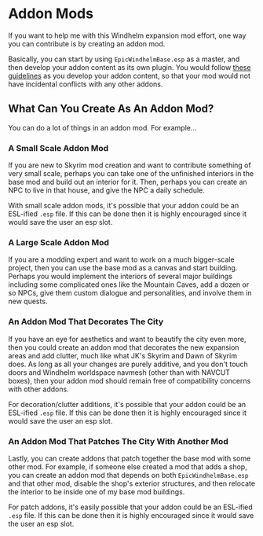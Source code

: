 # Addon Mods

If you want to help me with this Windhelm expansion mod effort, one way you can contribute is by creating an addon mod.

Basically, you can start by using `EpicWindhelmBase.esp` as a master, and then develop your addon content as its own plugin. You would follow [these guidelines](/windhelm/guidelines.md) as you develop your addon content, so that your mod would not have incidental conflicts with any other addons.

## What Can You Create As An Addon Mod?

You can do a lot of things in an addon mod. For example...

### A Small Scale Addon Mod

If you are new to Skyrim mod creation and want to contribute something of very small scale, perhaps you can take one of the unfinished interiors in the base mod and build out an interior for it. Then, perhaps you can create an NPC to live in that house, and give the NPC a daily schedule.

With small scale addon mods, it's possible that your addon could be an ESL-ified `.esp` file. If this can be done then it is highly encouraged since it would save the user an esp slot.

### A Large Scale Addon Mod

If you are a modding expert and want to work on a much bigger-scale project, then you can use the base mod as a canvas and start building. Perhaps you would implement the interiors of several major buildings including some complicated ones like the Mountain Caves, add a dozen or so NPCs, give them custom dialogue and personalities, and involve them in new quests.

### An Addon Mod That Decorates The City

If you have an eye for aesthetics and want to beautify the city even more, then you could create an addon mod that decorates the new expansion areas and add clutter, much like what JK's Skyrim and Dawn of Skyrim does. As long as all your changes are purely additive, and you don't touch doors and Windhelm worldspace navmesh (other than with NAVCUT boxes), then your addon mod should remain free of compatibility concerns with other addons.

For decoration/clutter additions, it's possible that your addon could be an ESL-ified `.esp` file. If this can be done then it is highly encouraged since it would save the user an esp slot.

### An Addon Mod That Patches The City With Another Mod

Lastly, you can create addons that patch together the base mod with some other mod. For example, if someone else created a mod that adds a shop, you can create an addon mod that depends on both `EpicWindhelmBase.esp` and that other mod, disable the shop's exterior structures, and then relocate the interior to be inside one of my base mod buildings.

For patch addons, it's easily possible that your addon could be an ESL-ified `.esp` file. If this can be done then it is highly encouraged since it would save the user an esp slot.
